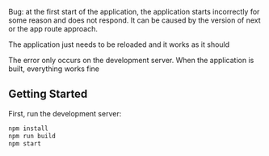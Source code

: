 Bug: at the first start of the application, the application starts incorrectly for some reason and does not respond. It can be caused by the version of next or the app route approach.

The application just needs to be reloaded and it works as it should

The error only occurs on the development server. When the application is built, everything works fine

## Getting Started

First, run the development server:

```bash
npm install
npm run build
npm start
```
